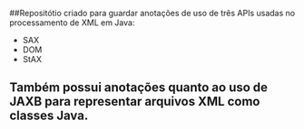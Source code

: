 ##Repositótio criado para guardar anotações de uso de três APIs usadas no processamento de XML em Java:
- SAX
- DOM
- StAX

## Também possui anotações quanto ao uso de JAXB para representar arquivos XML como classes Java.